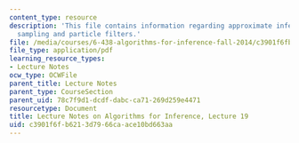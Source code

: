 ```yaml
---
content_type: resource
description: 'This file contains information regarding approximate inference: importance
  sampling and particle filters.'
file: /media/courses/6-438-algorithms-for-inference-fall-2014/c3901f6fb6213d7966caace10bd663aa_MIT6_438F14_Lec19.pdf
file_type: application/pdf
learning_resource_types:
- Lecture Notes
ocw_type: OCWFile
parent_title: Lecture Notes
parent_type: CourseSection
parent_uid: 78c7f9d1-dcdf-dabc-ca71-269d259e4471
resourcetype: Document
title: Lecture Notes on Algorithms for Inference, Lecture 19
uid: c3901f6f-b621-3d79-66ca-ace10bd663aa
---
```

